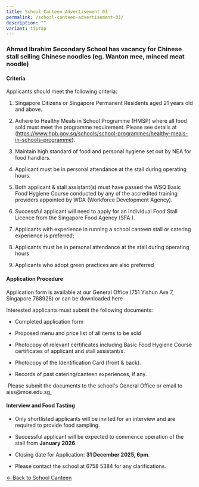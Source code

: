 ```yaml
---
title: School Canteen Advertisement 01
permalink: /school-canteen-advertisement-01/
description: ""
variant: tiptap
---
```

<h3>Ahmad Ibrahim Secondary School has vacancy for Chinese stall selling Chinese noodles (eg. Wanton mee, minced meat noodle)</h3>
<h4>Criteria</h4>
<p>Applicants should meet the following criteria:</p>
<ol data-tight="true" class="tight">
<li>
<p>Singapore Citizens or Singapore Permanent Residents aged 21 years old
and above.</p>
</li>
<li>
<p>Adhere to Healthy Meals in School Programme (HMSP) where all food sold
must meet the programme requirement. Please see details at (<a rel="noopener noreferrer nofollow" target="_blank"><u>https://www.hpb.gov.sg/schools/school-programmes/healthy-meals-in-schools-programme</u></a>).</p>
</li>
<li>
<p>Maintain high standard of food and personal hygiene set out by NEA for
food handlers.</p>
</li>
<li>
<p>Applicant must be in personal attendance at the stall during operating
hours.</p>
</li>
<li>
<p>Both applicant &amp; stall assistant(s) must have passed the WSQ Basic
Food Hygiene Course conducted by any of the accredited training providers
appointed by WDA (Workforce Development Agency).</p>
</li>
<li>
<p>Successful applicant will need to apply for an individual Food Stall Licence
from the Singapore Food Agency (SFA ).</p>
</li>
<li>
<p>Applicants with experience in running a school canteen stall or catering
experience is preferred;</p>
</li>
<li>
<p>Applicants must be in personal attendance at the stall during operating
hours</p>
</li>
<li>
<p>Applicants who adopt green practices are also preferred</p>
</li>
</ol>
<h4>Application Procedure</h4>
<p>Application form is available at our General Office (751 Yishun Ave 7,
Singapore 768928) or can be downloaded here</p>
<p>Interested applicants must submit the following documents:</p>
<ul data-tight="true" class="tight">
<li>
<p>Completed application form</p>
</li>
<li>
<p>Proposed menu and price list of all items to be sold</p>
</li>
<li>
<p>Photocopy of relevant certificates including Basic Food Hygiene Course
certificates of applicant and stall assistant/s.</p>
</li>
<li>
<p>Photocopy of the Identification Card (front &amp; back).&nbsp;&nbsp;</p>
</li>
<li>
<p>Records of past catering/canteen experiences, if any.</p>
</li>
</ul>
<p>&nbsp;Please submit the documents to the school's General Office or email
to <a rel="noopener noreferrer nofollow" target="_blank">aiss@moe.edu.sg</a><u>.</u>
</p>
<h4>Interview and Food Tasting</h4>
<ul data-tight="true" class="tight">
<li>
<p>Only shortlisted applicants will be invited for an interview and are required
to provide food sampling.</p>
</li>
<li>
<p>Successful applicant will be expected to commence operation of the stall
from <strong>January 2026</strong>.</p>
</li>
<li>
<p>Closing date for Application:&nbsp;<strong>31 December 2025, 6pm</strong>.</p>
</li>
<li>
<p>Please contact the school at 6758 5384 for any clarifications.</p>
</li>
</ul>
<p><a href="https://ahmadibrahimsec.moe.edu.sg/useful-info/school-canteen/" rel="noopener noreferrer nofollow" target="_blank">&lt;- Back to School Canteen</a>
</p>